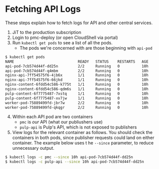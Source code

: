 # Fetching API Logs
These steps explain how to fetch logs for API and other central services.

1. JiT to the production subscription
2. Login to pmc-deploy (or open CloudShell via portal)
3. Run `kubectl get pods` to see a list of all the pods.
    - The pods we're concerned with are those beginning with `api-pod`
```bash
$ kubectl get pods
NAME                             READY   STATUS    RESTARTS   AGE
api-pod-7cb574d44f-dd25n         2/2     Running   0          10h
api-pod-7cb574d44f-q4mbm         2/2     Running   0          10h
nginx-api-7ff54575f6-4jb6x       1/1     Running   0          10h
nginx-api-7ff54575f6-66jkd       1/1     Running   0          10h
nginx-content-6fdd54c586-k775t   1/1     Running   0          10h
nginx-content-6fdd54c586-qdm6s   1/1     Running   0          10h
pulp-content-6f7775487-7xstq     1/1     Running   0          10h
pulp-content-6f7775487-xv7jw     1/1     Running   0          10h
worker-pod-75889499fd-jbr7w      2/2     Running   0          10h
worker-pod-75889499fd-qkqgr      2/2     Running   0          10h
```
4. Within each API pod are two containers
    - `pmc` is *our* API (what our publiushers use)
    - `pulp-api` is Pulp's API, which is not exposed to publishers
5. View logs for the relevant container as follows.
You should check the containers in both pods, since publisher requests could land on either container.
The example below uses t he `--since` parameter, to reduce unnecessary output.
```bash
$ kubectl logs -c pmc --since 10h api-pod-7cb574d44f-dd25n
$ kubectl logs -c pulp-api --since 10h api-pod-7cb574d44f-dd25n
```